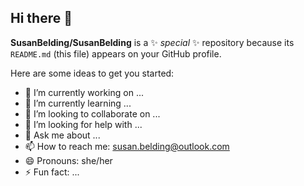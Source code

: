 ## Hi there 👋


**SusanBelding/SusanBelding** is a ✨ _special_ ✨ repository because its `README.md` (this file) appears on your GitHub profile.

Here are some ideas to get you started:

- 🔭 I’m currently working on ...
- 🌱 I’m currently learning ...
- 👯 I’m looking to collaborate on ...
- 🤔 I’m looking for help with ...
- 💬 Ask me about ...
- 📫 How to reach me: susan.belding@outlook.com
- 😄 Pronouns: she/her
- ⚡ Fun fact: ...

